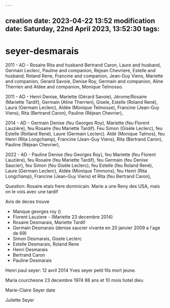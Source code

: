 	---
creation date: 2023-04-22 13:52
modification date: Saturday, 22nd April 2023, 13:52:30
tags: 
---

# seyer-desmarais

2011 - AD - Rosaire
Rita and husband Bertrand Caron, 
Laure and husband, Germain Leclerc, 
Pauline and companion, Rejean Chevriere, 
Estelle and husband, Roland Rene, 
Francine and companion, Jean-Guy Viens, 
Mariette and companion, Gerard Savoie, 
Denise Roy, 
Germain and companion, 
Aline Therrien and 
Aldee and companion, Monique Telmosso.

2011 - AD - Henri
Denise, 
Mariette (Gérard Savoie), 
Jérome/Rosaire (Mariette Tardif), 
Germain (Aline Therrien), 
Gisele, 
Estelle (Roland René), 
Laura (Germain Leclerc), 
Aldée (Monique Telmosse), 
Francine (Jean-Guy Viens), 
Rita (Bertrand Caron), 
Pauline (Réjean Chevrier),

    
2014 - AD - Germain
Denise (feu Georges Roy), 
Mariette (feu Florent Lauzière), 
feu Rosaire (feu Mariette Tardif).
Feu Simon (Gisèle Leclerc), 
feu Estelle (Rolland René), 
Laure (Germain Leclerc).
Aldé (Monique Talmos), 
feu Henri (Rita Longchamp), 
Francine (Jean-Guy Viens), 
Rita (Bertrand Caron), 
Pauline (Réjean Chevrier),


2022 - AD - Pauline
Denise (feu Georges Roy), 
feu Mariette (feu Florent Lauzière), 
feu Rosaire (feu Mariette Tardif), 
feu Germain (feu Denise Saucier), 
feu Simon (feu Gisèle Leclerc), 
feu Estelle (feu Roland René), 
Laure (Germain Leclerc), 
Aldée (Monique Timmons), 
feu Henri (Rita Longchamp), 
Francine (Jean-Guy Viens) et 
Rita (feu Bertrand Caron),

Question:
Rosaire etais frere dominicain.  Marie a une Reny des USA, mais on le vois avec une tardif

Avis de deces trouve
* Manque georges roy ()
* Florent Lauziere - (Mariette 23 decembre 2014)
* Rosaire Desmarais, Mariette Tardif
* Germain Desmarais (denise saucier vivante en  20 janvier 2009 a l'age de 69)
* Simon Desmarais, Gisele Leclerc
* Estelle Desmarais, Roland Rene
* Henri Desmarais
* Bertrand Caron
* Pauline Desmarais

Henri paul seyer: 
  12 avril 2014
  Yves seyer petit fils mort jeune.

Maria courchesne
  23 decembre 1974 88 ans et 10 mois hotel dieu

Marie-Claire Seyer
  date

Juliette Seyer


